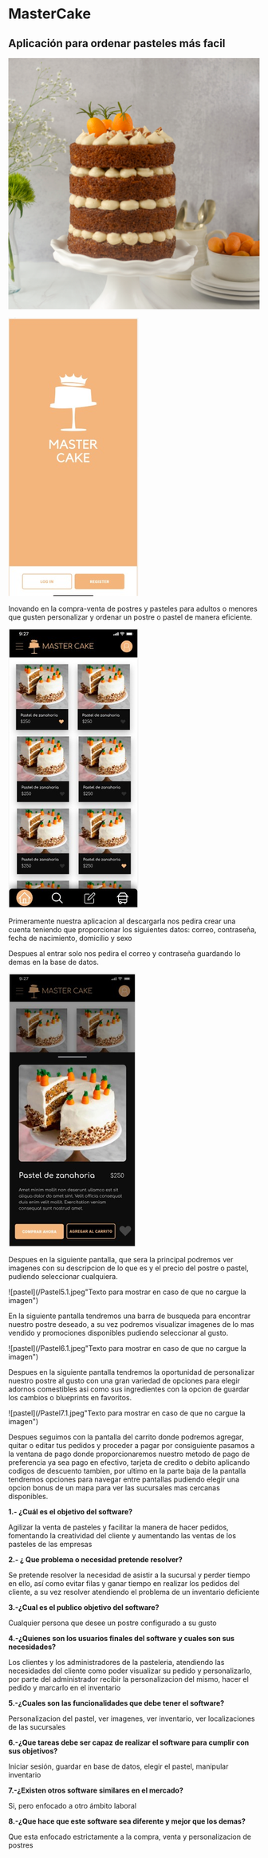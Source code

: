 # MasterCake
## Aplicación para ordenar pasteles más facil 

![pastel](/Pastel.png "Texto para mostrar en caso de que no cargue la imagen")


 ![pastel](/Pastel2.jpeg "Texto para mostrar en caso de que no cargue la imagen")


Inovando en la compra-venta de postres y pasteles para adultos 
o menores que gusten personalizar y ordenar un postre o pastel
 de manera eficiente.

![pastel](/Pastel3.jpeg "Texto para mostrar en caso de que no cargue la imagen")


Primeramente nuestra aplicacion al descargarla nos pedira crear una cuenta teniendo que proporcionar los siguientes datos:
correo,
contraseña,
fecha de nacimiento,
domicilio y 
sexo

Despues al entrar solo nos pedira el correo y contraseña guardando lo demas en la base de datos.

![pastel](/Pastel4.jpeg "Texto para mostrar en caso de que no cargue la imagen")

Despues en la siguiente pantalla, que sera la principal podremos ver imagenes con su descripcion de lo que es y el precio del postre o pastel, pudiendo seleccionar cualquiera.


![pastel](/Pastel5.1.jpeg"Texto para mostrar en caso de que no cargue la imagen")

En la siguiente pantalla tendremos una barra de busqueda para encontrar nuestro postre deseado, a su vez podremos visualizar imagenes de lo mas vendido y promociones disponibles pudiendo seleccionar al gusto.

![pastel](/Pastel6.1.jpeg"Texto para mostrar en caso de que no cargue la imagen")


Despues en la siguiente pantalla tendremos la oportunidad de personalizar nuestro postre al gusto con una gran variedad de opciones para elegir adornos comestibles asi como sus ingredientes con la opcion de guardar los cambios o blueprints en favoritos.

![pastel](/Pastel7.1.jpeg"Texto para mostrar en caso de que no cargue la imagen")


Despues seguimos con la pantalla del carrito donde podremos agregar, quitar o editar tus pedidos y proceder a pagar por consiguiente pasamos a la ventana de pago donde proporcionaremos nuestro metodo de pago de preferencia ya sea pago en efectivo, tarjeta de credito o debito aplicando codigos de descuento tambien, por ultimo 
en la parte baja de la pantalla tendremos opciones para navegar entre pantallas pudiendo elegir una opcion bonus de un mapa para ver las sucursales mas cercanas 
disponibles.


**1.- ¿Cuál es el objetivo del software?**

Agilizar la venta de pasteles y facilitar la manera de hacer pedidos, fomentando la creatividad del cliente y aumentando las ventas de los pasteles de las empresas

**2.- ¿ Que problema o necesidad pretende resolver?**

Se pretende resolver la necesidad de asistir a la sucursal y perder tiempo en ello, así como evitar filas y ganar tiempo en realizar los pedidos del cliente, a su vez resolver atendiendo el problema de un inventario deficiente

**3.-¿Cual es el publico objetivo del software?**

Cualquier persona que desee un postre configurado a su gusto

**4.-¿Quienes son los usuarios finales del software y cuales son sus necesidades?**

Los clientes y los administradores de la pasteleria, atendiendo las necesidades del cliente como poder visualizar su pedido y personalizarlo, por parte del administrador recibir la personalizacion del mismo, hacer el pedido y marcarlo en el inventario

**5.-¿Cuales son las funcionalidades que debe tener el software?**

Personalizacion del pastel, ver imagenes, ver inventario, ver localizaciones de las sucursales 

**6.-¿Que tareas debe ser capaz de realizar el software para cumplir con sus objetivos?**

Iniciar sesión, guardar en base de datos, elegir el pastel, manipular inventario

**7.-¿Existen otros software similares en el mercado?**

Si, pero enfocado a otro ámbito laboral

**8.-¿Que hace que este software sea diferente y mejor que los demas?**

Que esta enfocado estrictamente a la compra, venta y personalizacion de postres
